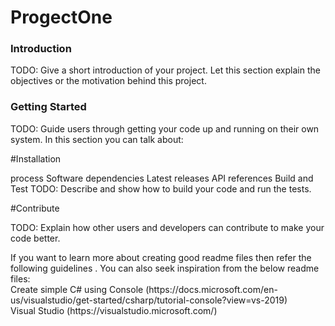 # ProgectOne
<h3>Introduction </h3>
<p>TODO: Give a short introduction of your project. Let this section explain the objectives or the motivation behind this project.</p>

<h3>Getting Started</h3>
<p>TODO: Guide users through getting your code up and running on their own system. In this section you can talk about:</p>

#Installation 
<p>process Software dependencies Latest releases API references Build and Test TODO: Describe and show how to build your code and run the tests.</p>

#Contribute 
<p>TODO: Explain how other users and developers can contribute to make your code better.</p>

<p>If you want to learn more about creating good readme files then refer the following guidelines . You can also seek inspiration from the below readme files:

<br>
Create simple C# using Console 
(https://docs.microsoft.com/en-us/visualstudio/get-started/csharp/tutorial-console?view=vs-2019) 

<br>
Visual Studio 
(https://visualstudio.microsoft.com/)</p>
